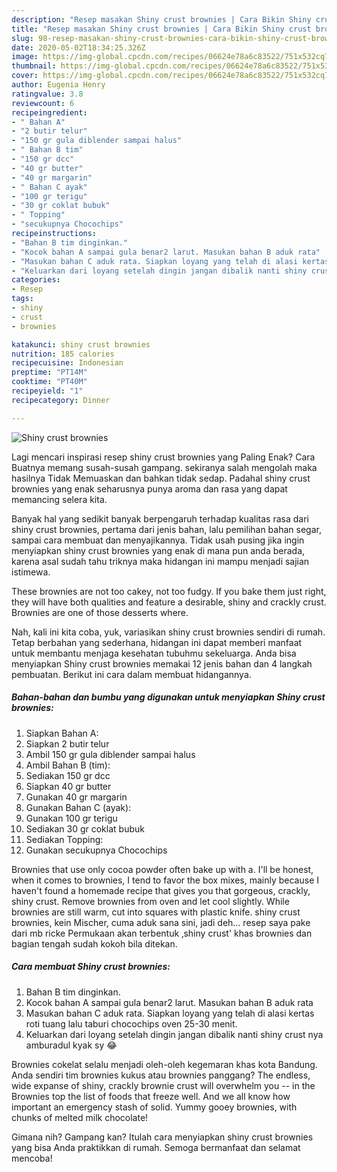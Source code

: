 ```yaml
---
description: "Resep masakan Shiny crust brownies | Cara Bikin Shiny crust brownies Yang Sempurna"
title: "Resep masakan Shiny crust brownies | Cara Bikin Shiny crust brownies Yang Sempurna"
slug: 98-resep-masakan-shiny-crust-brownies-cara-bikin-shiny-crust-brownies-yang-sempurna
date: 2020-05-02T18:34:25.326Z
image: https://img-global.cpcdn.com/recipes/06624e78a6c83522/751x532cq70/shiny-crust-brownies-foto-resep-utama.jpg
thumbnail: https://img-global.cpcdn.com/recipes/06624e78a6c83522/751x532cq70/shiny-crust-brownies-foto-resep-utama.jpg
cover: https://img-global.cpcdn.com/recipes/06624e78a6c83522/751x532cq70/shiny-crust-brownies-foto-resep-utama.jpg
author: Eugenia Henry
ratingvalue: 3.8
reviewcount: 6
recipeingredient:
- " Bahan A"
- "2 butir telur"
- "150 gr gula diblender sampai halus"
- " Bahan B tim"
- "150 gr dcc"
- "40 gr butter"
- "40 gr margarin"
- " Bahan C ayak"
- "100 gr terigu"
- "30 gr coklat bubuk"
- " Topping"
- "secukupnya Chocochips"
recipeinstructions:
- "Bahan B tim dinginkan."
- "Kocok bahan A sampai gula benar2 larut. Masukan bahan B aduk rata"
- "Masukan bahan C aduk rata. Siapkan loyang yang telah di alasi kertas roti tuang lalu taburi chocochips oven 25-30 menit."
- "Keluarkan dari loyang setelah dingin jangan dibalik nanti shiny crust nya amburadul kyak sy 😂"
categories:
- Resep
tags:
- shiny
- crust
- brownies

katakunci: shiny crust brownies 
nutrition: 185 calories
recipecuisine: Indonesian
preptime: "PT14M"
cooktime: "PT40M"
recipeyield: "1"
recipecategory: Dinner

---
```



![Shiny crust brownies](https://img-global.cpcdn.com/recipes/06624e78a6c83522/751x532cq70/shiny-crust-brownies-foto-resep-utama.jpg)

Lagi mencari inspirasi resep shiny crust brownies yang Paling Enak? Cara Buatnya memang susah-susah gampang. sekiranya salah mengolah maka hasilnya Tidak Memuaskan dan bahkan tidak sedap. Padahal shiny crust brownies yang enak seharusnya punya aroma dan rasa yang dapat memancing selera kita.

Banyak hal yang sedikit banyak berpengaruh terhadap kualitas rasa dari shiny crust brownies, pertama dari jenis bahan, lalu pemilihan bahan segar, sampai cara membuat dan menyajikannya. Tidak usah pusing jika ingin menyiapkan shiny crust brownies yang enak di mana pun anda berada, karena asal sudah tahu triknya maka hidangan ini mampu menjadi sajian istimewa.

These brownies are not too cakey, not too fudgy. If you bake them just right, they will have both qualities and feature a desirable, shiny and crackly crust. Brownies are one of those desserts where.


Nah, kali ini kita coba, yuk, variasikan shiny crust brownies sendiri di rumah. Tetap berbahan yang sederhana, hidangan ini dapat memberi manfaat untuk membantu menjaga kesehatan tubuhmu sekeluarga. Anda bisa menyiapkan Shiny crust brownies memakai 12 jenis bahan dan 4 langkah pembuatan. Berikut ini cara dalam membuat hidangannya.

<!--inarticleads1-->

##### Bahan-bahan dan bumbu yang digunakan untuk menyiapkan Shiny crust brownies:

1. Siapkan  Bahan A:
1. Siapkan 2 butir telur
1. Ambil 150 gr gula diblender sampai halus
1. Ambil  Bahan B (tim):
1. Sediakan 150 gr dcc
1. Siapkan 40 gr butter
1. Gunakan 40 gr margarin
1. Gunakan  Bahan C (ayak):
1. Gunakan 100 gr terigu
1. Sediakan 30 gr coklat bubuk
1. Sediakan  Topping:
1. Gunakan secukupnya Chocochips


Brownies that use only cocoa powder often bake up with a. I&#39;ll be honest, when it comes to brownies, I tend to favor the box mixes, mainly because I haven&#39;t found a homemade recipe that gives you that gorgeous, crackly, shiny crust. Remove brownies from oven and let cool slightly. While brownies are still warm, cut into squares with plastic knife. shiny crust brownies, kein Mischer, cuma aduk sana sini, jadi deh… resep saya pake dari mb ricke Permukaan akan terbentuk ‚shiny crust&#39; khas brownies dan bagian tengah sudah kokoh bila ditekan. 

<!--inarticleads2-->

##### Cara membuat Shiny crust brownies:

1. Bahan B tim dinginkan.
1. Kocok bahan A sampai gula benar2 larut. Masukan bahan B aduk rata
1. Masukan bahan C aduk rata. Siapkan loyang yang telah di alasi kertas roti tuang lalu taburi chocochips oven 25-30 menit.
1. Keluarkan dari loyang setelah dingin jangan dibalik nanti shiny crust nya amburadul kyak sy 😂


Brownies cokelat selalu menjadi oleh-oleh kegemaran khas kota Bandung. Anda sendiri tim brownies kukus atau brownies panggang? The endless, wide expanse of shiny, crackly brownie crust will overwhelm you -- in the Brownies top the list of foods that freeze well. And we all know how important an emergency stash of solid. Yummy gooey brownies, with chunks of melted milk chocolate! 

Gimana nih? Gampang kan? Itulah cara menyiapkan shiny crust brownies yang bisa Anda praktikkan di rumah. Semoga bermanfaat dan selamat mencoba!
